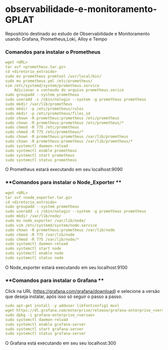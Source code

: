# observabilidade-e-monitoramento-GPLAT
Repositório destinado ao estudo de Observabilidade e Monitoramento usando Grafana, Prometheus,Loki, Alloy e Tempo

### **Comandos para instalar o Prometheus**

```yaml
wget <URL>
tar xvf <prometheus.tar.gz>
cd <diretorio_extraido>
sudo mv prometheus promtool /usr/local/bin/
sudo mv prometheus.yml /etc/prometheus/
vim /etc/systemd/system/prometheus.service
    Adicionar o conteudo do arquivo prometheus.serice
sudo groupadd --system prometheus
sudo useradd -s /sbin/nologin --system -g prometheus prometheus
sudo mkdir /var/lib/prometheus
sudo mkdir -p /etc/prometheus/rules
sudo mkdir -p /etc/prometheus/files_sd
sudo chown -R prometheus:prometheus /etc/prometheus
sudo chown -R prometheus:prometheus /etc/prometheus/*
sudo chmod -R 775 /etc/prometheus
sudo chmod -R 775 /etc/prometheus/*
sudo chown -R prometheus:prometheus /var/lib/prometheus
sudo chown -R prometheus:prometheus /var/lib/prometheus/*
sudo systemctl daemon-reload
sudo systemctl enable prometheus
sudo systemctl start prometheus
sudo systemctl status prometheus
```
O Prometheus estará executando em seu localhost:9090


### **Comandos para instalar o Node_Exporter **

```yaml
wget <URL>
tar xvf <node_exporter.tar.gz>
cd <diretorio_extraido>
sudo groupadd --system prometheus
sudo useradd -s /sbin/nologin --system -g prometheus prometheus
sudo mkdir /var/lib/node/
sudo mv node_exporter /var/lib/node/
sudo vim /etc/systemd/system/node.service
sudo chown -R prometheus:prometheus /var/lib/node
sudo chmod -R 775 /var/lib/node
sudo chmod -R 775 /var/lib/node/*
sudo systemctl daemon-reload
sudo systemctl start node
sudo systemctl enable node
sudo systemctl status node
```

O Node_exporter estará executando em seu localhost:9100

### **Comandos para instalar o Grafana **

Click na URL (https://grafana.com/grafana/download) e selecione a versão que deseja instalar, após isso só seguir o passo a passo.

```yaml
sudo apt-get install -y adduser libfontconfig1 musl
wget https://dl.grafana.com/enterprise/release/grafana-enterprise_<versao>
sudo dpkg -i grafana-enterprise_<versao>
sudo systemctl daemon-reload
sudo systemctl enable grafana-server
sudo systemctl start grafana-server
sudo systemctl status grafana-server
```
O Grafana está executando em seu seu localhost:300